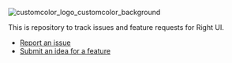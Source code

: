 
![customcolor_logo_customcolor_background](https://user-images.githubusercontent.com/39034159/232519729-7171c44b-dc19-4e13-a643-209f7922423c.png)

This is repository to track issues and feature requests for Right UI.

- [Report an issue](https://github.com/wpickeral/rightui-support/issues)
- [Submit an idea for a feature](https://github.com/wpickeral/rightui-support/discussions/categories/ideas)

